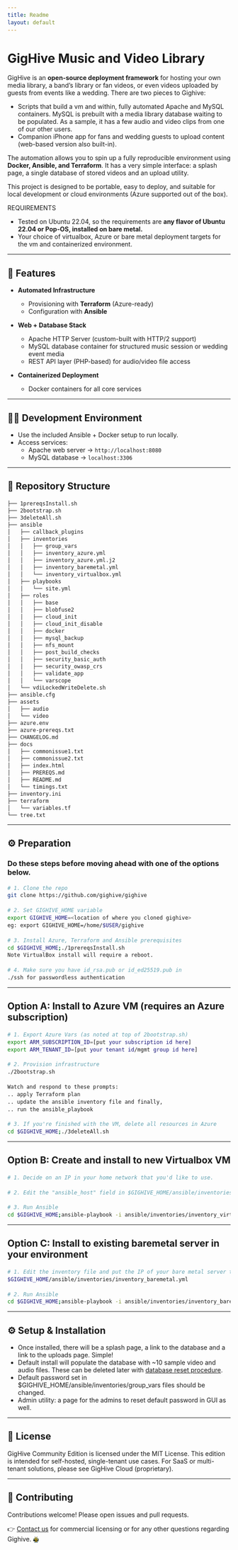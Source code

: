 ```yaml
---
title: Readme
layout: default
---
```

# GigHive Music and Video Library 

GigHive is an **open-source deployment framework** for hosting your own media library, a band’s library or fan videos, or even videos uploaded by guests from events like a wedding.  There are two pieces to Gighive:
- Scripts that build a vm and within, fully automated Apache and MySQL containers. MySQL is prebuilt with a media library database waiting to be populated.  As a sample, it has a few audio and video clips from one of our other users.
- Companion iPhone app for fans and wedding guests to upload content (web-based version also built-in).

The automation allows you to spin up a fully reproducible environment using **Docker, Ansible, and Terraform**.  It has a very simple interface: a splash page, a single database of stored videos and an upload utility.

This project is designed to be portable, easy to deploy, and suitable for local development or cloud environments (Azure supported out of the box).

REQUIREMENTS
- Tested on Ubuntu 22.04, so the requirements are **any flavor of Ubuntu 22.04 or Pop-OS, installed on bare metal.**
- Your choice of virtualbox, Azure or bare metal deployment targets for the vm and containerized environment.

---

## 🚀 Features
- **Automated Infrastructure**  
  - Provisioning with **Terraform** (Azure-ready)  
  - Configuration with **Ansible**  

- **Web + Database Stack**  
  - Apache HTTP Server (custom-built with HTTP/2 support)  
  - MySQL database container for structured music session or wedding event media
  - REST API layer (PHP-based) for audio/video file access  

- **Containerized Deployment**  
  - Docker containers for all core services  

---

## 🧑‍💻 Development Environment
- Use the included Ansible + Docker setup to run locally.  
- Access services:  
  - Apache web server → `http://localhost:8080`  
  - MySQL database → `localhost:3306`  

---

## 📂 Repository Structure
```
├── 1prereqsInstall.sh
├── 2bootstrap.sh
├── 3deleteAll.sh
├── ansible
│   ├── callback_plugins
│   ├── inventories
│   │   ├── group_vars
│   │   ├── inventory_azure.yml
│   │   ├── inventory_azure.yml.j2
│   │   ├── inventory_baremetal.yml
│   │   └── inventory_virtualbox.yml
│   ├── playbooks
│   │   └── site.yml
│   ├── roles
│   │   ├── base
│   │   ├── blobfuse2
│   │   ├── cloud_init
│   │   ├── cloud_init_disable
│   │   ├── docker
│   │   ├── mysql_backup
│   │   ├── nfs_mount
│   │   ├── post_build_checks
│   │   ├── security_basic_auth
│   │   ├── security_owasp_crs
│   │   ├── validate_app
│   │   └── varscope
│   └── vdiLockedWriteDelete.sh
├── ansible.cfg
├── assets
│   ├── audio
│   └── video
├── azure.env
├── azure-prereqs.txt
├── CHANGELOG.md
├── docs
│   ├── commonissue1.txt
│   ├── commonissue2.txt
│   ├── index.html
│   ├── PREREQS.md
│   ├── README.md
│   └── timings.txt
├── inventory.ini
├── terraform
│   └── variables.tf
└── tree.txt
```

---

## ⚙️ Preparation
### Do these steps before moving ahead with one of the options below.
```bash
# 1. Clone the repo
git clone https://github.com/gighive/gighive

# 2. Set GIGHIVE_HOME variable
export GIGHIVE_HOME=<location of where you cloned gighive>
eg: export GIGHIVE_HOME=/home/$USER/gighive

# 3. Install Azure, Terraform and Ansible prerequisites 
cd $GIGHIVE_HOME;./1prereqsInstall.sh
Note VirtualBox install will require a reboot.

# 4. Make sure you have id_rsa.pub or id_ed25519.pub in 
./ssh for passwordless authentication

```

---
## Option A: Install to Azure VM (requires an Azure subscription)
```bash
# 1. Export Azure Vars (as noted at top of 2bootstrap.sh)
export ARM_SUBSCRIPTION_ID=[put your subscription id here]
export ARM_TENANT_ID=[put your tenant id/mgmt group id here]

# 2. Provision infrastructure
./2bootstrap.sh

Watch and respond to these prompts:
.. apply Terraform plan 
.. update the ansible inventory file and finally,
.. run the ansible_playbook

# 3. If you're finished with the VM, delete all resources in Azure
cd $GIGHIVE_HOME;./3deleteAll.sh 
```

---
## Option B: Create and install to new Virtualbox VM
```bash
# 1. Decide on an IP in your home network that you'd like to use. 

# 2. Edit the "ansible_host" field in $GIGHIVE_HOME/ansible/inventories/inventory_virtualbox.yml 

# 3. Run Ansible 
cd $GIGHIVE_HOME;ansible-playbook -i ansible/inventories/inventory_virtualbox.yml ansible/playbooks/site.yml --ask-become-pass
```

---
## Option C: Install to existing baremetal server in your environment
```bash
# 1. Edit the inventory file and put the IP of your bare metal server that is prepped for Gighive 
$GIGHIVE_HOME/ansible/inventories/inventory_baremetal.yml

# 2. Run Ansible
cd $GIGHIVE_HOME;ansible-playbook -i ansible/inventories/inventory_baremetal.yml ansible/playbooks/site.yml 
```

---

## ⚙️ Setup & Installation
- Once installed, there will be a splash page, a link to the database and a link to the uploads page. Simple! 
- Default install will populate the database with ~10 sample video and audio files. These can be deleted later with <a href="">database reset procedure</a>.
- Default password set in $GIGHIVE_HOME/ansible/inventories/group_vars files should be changed.
- Admin utility: a page for the admins to reset default password in GUI as well.

---

## 📜 License
GigHive Community Edition is licensed under the MIT License.
This edition is intended for self-hosted, single-tenant use cases.
For SaaS or multi-tenant solutions, please see GigHive Cloud (proprietary).

---

## 🤝 Contributing
Contributions welcome! Please open issues and pull requests.  

👉 [Contact us](mailto:contactus@gighive.app) for commercial licensing or for any other questions regarding Gighive. <img src="images/beelogo.png" alt="GigHive bee mascot" style="height: 1em; vertical-align: middle;">
